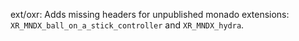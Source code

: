 ext/oxr: Adds missing headers for unpublished monado extensions:
`XR_MNDX_ball_on_a_stick_controller` and `XR_MNDX_hydra`.
